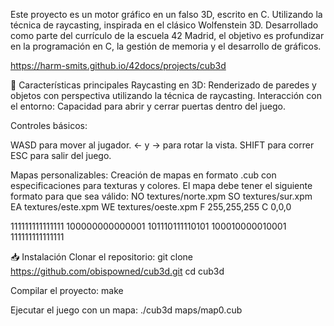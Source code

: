Este proyecto es un motor gráfico en un falso 3D, escrito en C.
Utilizando la técnica de raycasting, inspirada en el clásico Wolfenstein 3D.
Desarrollado como parte del currículo de la escuela 42 Madrid, el objetivo es profundizar en la programación en C, la gestión de memoria y el desarrollo de gráficos.

https://harm-smits.github.io/42docs/projects/cub3d

🧩 Características principales
Raycasting en 3D: Renderizado de paredes y objetos con perspectiva utilizando la técnica de raycasting.
Interacción con el entorno: Capacidad para abrir y cerrar puertas dentro del juego.

Controles básicos:

WASD para mover al jugador.
← y → para rotar la vista.
SHIFT para correr
ESC para salir del juego.

Mapas personalizables: Creación de mapas en formato .cub con especificaciones para texturas y colores. El mapa debe tener el siguiente formato para que sea válido:
NO textures/norte.xpm
SO textures/sur.xpm
EA textures/este.xpm
WE textures/oeste.xpm
F 255,255,255
C 0,0,0

111111111111111
100000000000001
101110111110101
100010000010001
111111111111111

📥 Instalación
Clonar el repositorio:
git clone https://github.com/obispowned/cub3d.git
cd cub3d

Compilar el proyecto:
make

Ejecutar el juego con un mapa:
./cub3d maps/map0.cub
